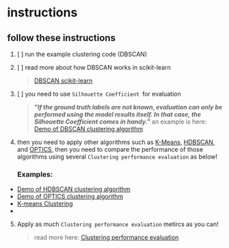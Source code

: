 # instructions
## follow these instructions
1. [ ] run the example clustering code (DBSCAN)

2. [ ] read more about how DBSCAN works in scikit-learn
    > [DBSCAN scikit-learn](https://scikit-learn.org/stable/modules/generated/sklearn.cluster.DBSCAN.html)

3. [ ] you need to use ```Silhouette Coefficient ```for evaluation
    > ***"If the ground truth labels are not known, evaluation can only be performed using the model results itself. In that case, the Silhouette Coefficient comes in handy."***
    an example is here:
    [Demo of DBSCAN clustering algorithm](https://scikit-learn.org/stable/auto_examples/cluster/plot_dbscan.html#sphx-glr-auto-examples-cluster-plot-dbscan-py)

4. then you need to apply other algorithms such as [K-Means](https://scikit-learn.org/stable/modules/clustering.html#k-means),  [HDBSCAN](https://scikit-learn.org/stable/modules/clustering.html#hdbscan), and [OPTICS](https://scikit-learn.org/stable/modules/clustering.html#optics), then you need to compare the performance of those algorithms using several ```Clustering performance evaluation``` as below!
    ### Examples:
- [Demo of HDBSCAN clustering algorithm](https://scikit-learn.org/stable/auto_examples/cluster/plot_hdbscan.html#sphx-glr-auto-examples-cluster-plot-hdbscan-py)
- [Demo of OPTICS clustering algorithm](https://scikit-learn.org/stable/auto_examples/cluster/plot_optics.html#sphx-glr-auto-examples-cluster-plot-optics-py)
- [K-means Clustering](https://scikit-learn.org/stable/auto_examples/cluster/plot_cluster_iris.html#sphx-glr-auto-examples-cluster-plot-cluster-iris-py)
- 
5. Apply as much ```Clustering performance evaluation``` metircs as you can!
    > read more here:
        [Clustering performance evaluation](https://scikit-learn.org/stable/modules/clustering.html#clustering-performance-evaluation)

